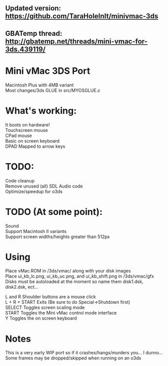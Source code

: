 ## Updated version: https://github.com/TaraHoleInIt/minivmac-3ds
## GBATemp thread: http://gbatemp.net/threads/mini-vmac-for-3ds.439119/

# Mini vMac 3DS Port

Macintosh Plus with 4MB variant  
Most changes/3ds GLUE in src/MYOSGLUE.c

# What's working:
It boots on hardware!  
Touchscreen mouse  
CPad mouse  
Basic on screen keyboard  
DPAD Mapped to arrow keys  

# TODO:
Code cleanup  
Remove unused (all) SDL Audio code   
Optimize/speedup for o3ds  

# TODO (At some point):
Sound  
Support Macintosh II variants  
Support screen widths/heights greater than 512px  

# Using
Place vMac.ROM in /3ds/vmac/ along with your disk images  
Place ui_kb_lc.png, ui_kb_uc.png, and ui_kb_shift.png in /3ds/vmac/gfx  
Disks must be autoloaded at the moment so name them disk1.dsk, disk2.dsk, ect...  
  
L and R Shoulder buttons are a mouse click    
L + R + START Exits (Be sure to do Special->Shutdown first)  
SELECT Toggles screen scaling mode  
START Toggles the Mini vMac control mode interface  
Y Toggles the on screen keyboard  

# Notes
This is a very early WIP port so if it crashes/hangs/murders you... I dunno...  
Some frames may be dropped/skipped when running on an o3ds  
